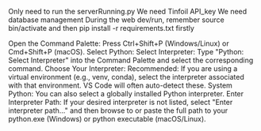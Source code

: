 Only need to run the serverRunning.py 
We need Tinfoil API_key
We need database management
During the web dev/run, remember source bin/activate and then pip install -r requirements.txt firstly


Open the Command Palette: Press Ctrl+Shift+P (Windows/Linux) or Cmd+Shift+P (macOS).
Select Python: Select Interpreter: Type "Python: Select Interpreter" into the Command Palette and select the corresponding command.
Choose Your Interpreter:
Recommended: If you are using a virtual environment (e.g., venv, conda), select the interpreter associated with that environment. VS Code will often auto-detect these.
System Python: You can also select a globally installed Python interpreter.
Enter Interpreter Path: If your desired interpreter is not listed, select "Enter interpreter path..." and then browse to or paste the full path to your python.exe (Windows) or python executable (macOS/Linux).
